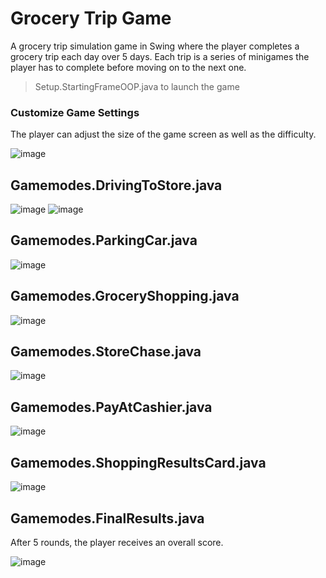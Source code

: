 # Grocery Trip Game
A grocery trip simulation game in Swing where the player completes a grocery trip each day over 5 days. Each trip is a series of minigames the player has to complete before moving on to the next one. 

> Setup.StartingFrameOOP.java to launch the game

### Customize Game Settings

The player can adjust the size of the game screen as well as the difficulty.

![image](https://user-images.githubusercontent.com/66979909/123142873-ea9e7b80-d427-11eb-971d-73ab77c866ec.png)

## Gamemodes.DrivingToStore.java

![image](https://user-images.githubusercontent.com/66979909/123143074-246f8200-d428-11eb-81a3-7b09e27d2912.png)
![image](https://user-images.githubusercontent.com/66979909/123143727-dad36700-d428-11eb-9db2-3b62559f5832.png)

## Gamemodes.ParkingCar.java

![image](https://user-images.githubusercontent.com/66979909/123143146-3c470600-d428-11eb-9666-68340720c6a8.png)

## Gamemodes.GroceryShopping.java

![image](https://user-images.githubusercontent.com/66979909/123143239-58e33e00-d428-11eb-9e29-cca23d50f263.png)


## Gamemodes.StoreChase.java

![image](https://user-images.githubusercontent.com/66979909/123143335-77493980-d428-11eb-8158-ca54a6ee42fc.png)


## Gamemodes.PayAtCashier.java

![image](https://user-images.githubusercontent.com/66979909/123143892-0f472300-d429-11eb-9a5c-7d11cf88325c.png)


## Gamemodes.ShoppingResultsCard.java 

![image](https://user-images.githubusercontent.com/66979909/123143594-c3947980-d428-11eb-99db-ece9d807bdb3.png)

## Gamemodes.FinalResults.java

After 5 rounds, the player receives an overall score.

![image](https://user-images.githubusercontent.com/66979909/123143984-2a199780-d429-11eb-9776-f7025b535afc.png)
